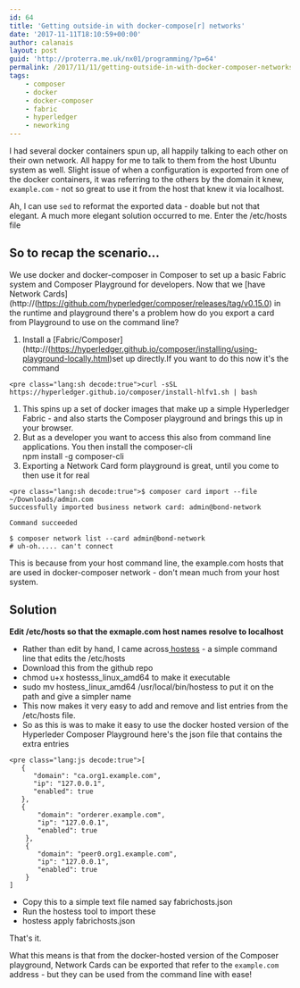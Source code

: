 ```yaml
---
id: 64
title: 'Getting outside-in with docker-compose[r] networks'
date: '2017-11-11T18:10:59+00:00'
author: calanais
layout: post
guid: 'http://proterra.me.uk/nx01/programming/?p=64'
permalink: /2017/11/11/getting-outside-in-with-docker-composer-networks/
tags:
    - composer
    - docker
    - docker-composer
    - fabric
    - hyperledger
    - neworking
---
```


I had several docker containers spun up, all happily talking to each other on their own network. All happy for me to talk to them from the host Ubuntu system as well. Slight issue of when a configuration is exported from one of the docker containers, it was referring to the others by the domain it knew, `example.com` - not so great to use it from the host that knew it via localhost.

Ah, I can use `sed` to reformat the exported data - doable but not that elegant. A much more elegant solution occurred to me. Enter the /etc/hosts file

## So to recap the scenario...

We use docker and docker-composer in Composer to set up a basic Fabric system and Composer Playground for developers. Now that we [have Network Cards](http://(https://github.com/hyperledger/composer/releases/tag/v0.15.0) in the runtime and playground there's a problem how do you export a card from Playground to use on the command line?

1. Install a [Fabric/Composer](http://(https://hyperledger.github.io/composer/installing/using-playground-locally.html)set up directly.If you want to do this now it's the command

```
<pre class="lang:sh decode:true">curl -sSL https://hyperledger.github.io/composer/install-hlfv1.sh | bash
```

1. This spins up a set of docker images that make up a simple Hyperledger Fabric - and also starts the Composer playground and brings this up in your browser.
2. But as a developer you want to access this also from command line applications. You then install the composer-cli  
  <span class="lang:sh decode:true crayon-inline ">npm install -g composer-cli</span>
3. Exporting a Network Card form playground is great, until you come to then use it for real

```
<pre class="lang:sh decode:true">$ composer card import --file ~/Downloads/admin.com
Successfully imported business network card: admin@bond-network

Command succeeded

$ composer network list --card admin@bond-network
# uh-oh..... can't connect
```

This is because from your host command line, the example.com hosts that are used in docker-composer network - don't mean much from your host system.

## Solution

**Edit /etc/hosts so that the exmaple.com host names resolve to localhost**

- Rather than edit by hand, I came across[ hostess](https://github.com/cbednarski/hostess) - a simple command line that edits the /etc/hosts
- Download this from the github repo
- <span class="lang:sh decode:true crayon-inline ">chmod u+x hostesss\_linux\_amd64</span> to make it executable
- <span class="lang:js decode:true crayon-inline ">sudo mv hostess\_linux\_amd64 /usr/local/bin/hostess</span> to put it on the path and give a simpler name
- This now makes it very easy to add and remove and list entries from the /etc/hosts file.
- So as this is was to make it easy to use the docker hosted version of the Hyperleder Composer Playground here's the json file that contains the extra entries

```
<pre class="lang:js decode:true">[
   {
      "domain": "ca.org1.example.com",
      "ip": "127.0.0.1",
      "enabled": true
   },
   {
       "domain": "orderer.example.com",
       "ip": "127.0.0.1",
       "enabled": true
    },
    {
       "domain": "peer0.org1.example.com",
       "ip": "127.0.0.1",
       "enabled": true
    }
]
```

- Copy this to a simple text file named say <span class="lang:sh decode:true crayon-inline ">fabrichosts.json</span>
- Run the hostess tool to import these
- <span class="lang:sh decode:true crayon-inline ">hostess apply fabrichosts.json</span>

That's it.

What this means is that from the docker-hosted version of the Composer playground, Network Cards can be exported that refer to the `example.com` address - but they can be used from the command line with ease!